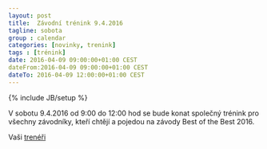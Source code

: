 ```yaml
---
layout: post
title:  Závodní trénink 9.4.2016
tagline: sobota
group : calendar
categories: [novinky, trenink]
tags : [trénink]
date: 2016-04-09 09:00:00+01:00 CEST
dateFrom:2016-04-09 09:00:00+01:00 CEST
dateTo: 2016-04-09 12:00:00+01:00 CEST
---
```


{% include JB/setup %}

V sobotu 9.4.2016 od 9:00 do 12:00 hod se bude konat společný trénink pro všechny závodníky, kteří chtějí a pojedou na závody Best of the Best 2016.

Vaši [trenéři](/treneri)
